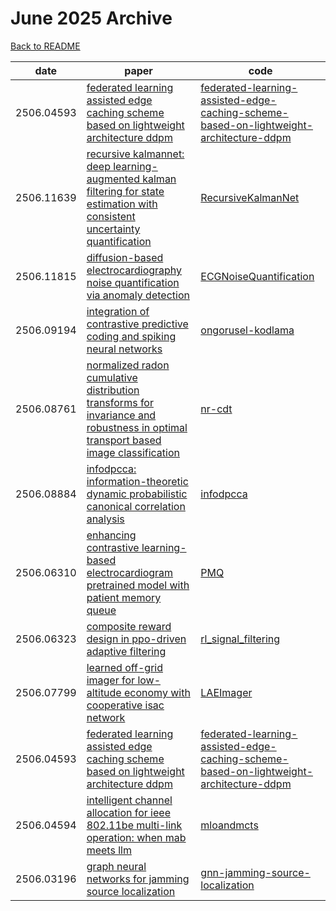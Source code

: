 # June 2025 Archive

[Back to README](../../README.md)

|date|paper|code|
|---|---|---|
|2506.04593|[federated learning assisted edge caching scheme based on lightweight architecture ddpm](https://arxiv.org/abs/2506.04593)|[federated-learning-assisted-edge-caching-scheme-based-on-lightweight-architecture-ddpm](https://github.com/qiongwu86/federated-learning-assisted-edge-caching-scheme-based-on-lightweight-architecture-ddpm)|
|2506.11639|[recursive kalmannet: deep learning-augmented kalman filtering for state estimation with consistent uncertainty quantification](https://arxiv.org/abs/2506.11639)|[RecursiveKalmanNet](https://github.com/ixblue/RecursiveKalmanNet)|
|2506.11815|[diffusion-based electrocardiography noise quantification via anomaly detection](https://arxiv.org/abs/2506.11815)|[ECGNoiseQuantification](https://github.com/Taeseong-Han/ECGNoiseQuantification)|
|2506.09194|[integration of contrastive predictive coding and spiking neural networks](https://arxiv.org/abs/2506.09194)|[ongorusel-kodlama](https://github.com/vnd-ogrenme/ongorusel-kodlama)|
|2506.08761|[normalized radon cumulative distribution transforms for invariance and robustness in optimal transport based image classification](https://arxiv.org/abs/2506.08761)|[nr-cdt](https://github.com/drbeckmann/nr-cdt)|
|2506.08884|[infodpcca: information-theoretic dynamic probabilistic canonical correlation analysis](https://arxiv.org/abs/2506.08884)|[infodpcca](https://github.com/marcusstang/infodpcca)|
|2506.06310|[enhancing contrastive learning-based electrocardiogram pretrained model with patient memory queue](https://arxiv.org/abs/2506.06310)|[PMQ](https://github.com/3hiuwoo/PMQ)|
|2506.06323|[composite reward design in ppo-driven adaptive filtering](https://arxiv.org/abs/2506.06323)|[rl_signal_filtering](https://github.com/Bradshard/Reinforcement_Learning/tree/main/rl_signal_filtering)|
|2506.07799|[learned off-grid imager for low-altitude economy with cooperative isac network](https://arxiv.org/abs/2506.07799)|[LAEImager](https://github.com/kiwi1944/LAEImager)|
|2506.04593|[federated learning assisted edge caching scheme based on lightweight architecture ddpm](https://arxiv.org/abs/2506.04593)|[federated-learning-assisted-edge-caching-scheme-based-on-lightweight-architecture-ddpm](https://github.com/qiongwu86/federated-learning-assisted-edge-caching-scheme-based-on-lightweight-architecture-ddpm)|
|2506.04594|[intelligent channel allocation for ieee 802.11be multi-link operation: when mab meets llm](https://arxiv.org/abs/2506.04594)|[mloandmcts](https://github.com/lianshumin576/mloandmcts)|
|2506.03196|[graph neural networks for jamming source localization](https://arxiv.org/abs/2506.03196)|[gnn-jamming-source-localization](https://github.com/daniaherzalla/gnn-jamming-source-localization)|


